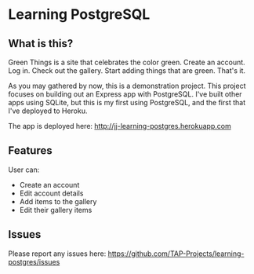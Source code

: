 # Learning PostgreSQL

## What is this?
Green Things is a site that celebrates the color green. Create an account. Log in. Check out the gallery. Start adding things that are green.  That's it.

As you may gathered by now, this is a demonstration project. This project focuses on building out an Express app with PostgreSQL. I've built other apps using SQLite, but this is my first using PostgreSQL, and the first that I've deployed to Heroku.

The app is deployed here: 
http://jj-learning-postgres.herokuapp.com

## Features

User can:
- Create an account
- Edit account details
- Add items to the gallery
- Edit their gallery items

## Issues
Please report any issues here:
https://github.com/TAP-Projects/learning-postgres/issues
